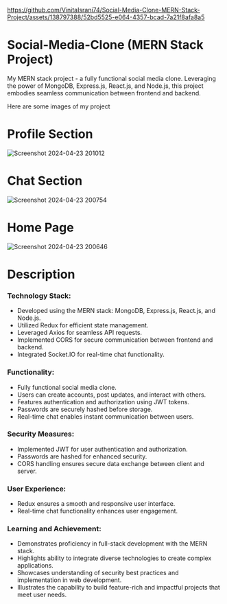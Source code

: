 
https://github.com/VinitaIsrani74/Social-Media-Clone-MERN-Stack-Project/assets/138797388/52bd5525-e064-4357-bcad-7a21f8afa8a5

# Social-Media-Clone (MERN Stack Project)

My MERN stack project - a fully functional social media clone. Leveraging the power of MongoDB, Express.js, React.js, and Node.js, this project embodies seamless communication between frontend and backend.

Here are some images of my project
# Profile Section
![Screenshot 2024-04-23 201012](https://github.com/VinitaIsrani74/Social-Media-Clone-MERN-Stack-Project/assets/138797388/b56aa8db-08b9-441f-9f9b-b5e42d12ab05)
# Chat Section
![Screenshot 2024-04-23 200754](https://github.com/VinitaIsrani74/Social-Media-Clone-MERN-Stack-Project/assets/138797388/1847ae24-e268-47ba-a0ed-a89aa118b25c)
# Home Page
![Screenshot 2024-04-23 200646](https://github.com/VinitaIsrani74/Social-Media-Clone-MERN-Stack-Project/assets/138797388/f579a228-8e79-4063-bfe5-d5edb7469294)

# Description
<h3>Technology Stack:</h3>
<ul>
  <li>Developed using the MERN stack: MongoDB, Express.js, React.js, and Node.js.</li>
  <li>Utilized Redux for efficient state management.</li>
  <li>Leveraged Axios for seamless API requests.</li>
  <li>Implemented CORS for secure communication between frontend and backend.</li>
  <li>Integrated Socket.IO for real-time chat functionality.</li>
</ul>

<h3>Functionality:</h3>
<ul>
  <li>
Fully functional social media clone.</li>
  <li>Users can create accounts, post updates, and interact with others.</li>
  <li>Features authentication and authorization using JWT tokens.</li>
  <li>Passwords are securely hashed before storage.</li>
  <li>Real-time chat enables instant communication between users.</li>
</ul>

<h3>
Security Measures:</h3>
<ul>

  <li>Implemented JWT for user authentication and authorization.</li>
  <li>Passwords are hashed for enhanced security.</li>
  
  <li>CORS handling ensures secure data exchange between client and server.</li>
</ul>

<h3>
User Experience:</h3>
<ul>

  <li>Redux ensures a smooth and responsive user interface.</li>
  <li>Real-time chat functionality enhances user engagement.</li>
  
  
</ul>


<h3>
Learning and Achievement:</h3>
<ul>

  <li>Demonstrates proficiency in full-stack development with the MERN stack.</li>
  <li>Highlights ability to integrate diverse technologies to create complex applications.</li>
  <li>Showcases understanding of security best practices and implementation in web development.</li>
  <li>Illustrates the capability to build feature-rich and impactful projects that meet user needs.</li>
  
  
</ul>

